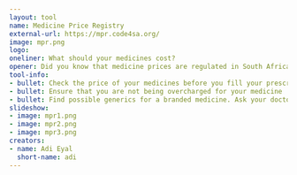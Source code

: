 ```yaml
---
layout: tool
name: Medicine Price Registry
external-url: https://mpr.code4sa.org/
image: mpr.png
logo: 
oneliner: What should your medicines cost? 
opener: Did you know that medicine prices are regulated in South Africa? This means that you can
tool-info:
- bullet: Check the price of your medicines before you fill your prescription
- bullet: Ensure that you are not being overcharged for your medicine
- bullet: Find possible generics for a branded medicine. Ask your doctor if these medicines are viable alternatives
slideshow:
- image: mpr1.png
- image: mpr2.png
- image: mpr3.png
creators:
- name: Adi Eyal
  short-name: adi
---
```

